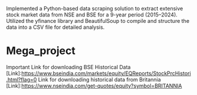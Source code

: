 Implemented a Python-based data scraping solution to extract extensive stock market data from NSE and BSE for a 9-year period (2015–2024). Utilized the yfinance library and BeautifulSoup to compile and structure the data into a CSV file for detailed analysis.
# Mega_project
Important Link for downloading BSE Historical Data [Link]:https://www.bseindia.com/markets/equity/EQReports/StockPrcHistori.html?flag=0
Link for downloading historical data from Britannia
[Link]:https://www.nseindia.com/get-quotes/equity?symbol=BRITANNIA
